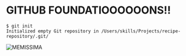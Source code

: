 # GITHUB FOUNDATIOOOOOONS!! #

```
$ git init
Initialized empty Git repository in /Users/skills/Projects/recipe-repository/.git/
```

![MEMISSIMA](https://encrypted-tbn0.gstatic.com/images?q=tbn:ANd9GcRvcKs9S-b5OraDOXw9n9OGjUnTZnhNrFGkLZIjy5Wbnw&s)

